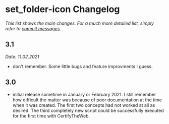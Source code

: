 set_folder-icon Changelog
================

_This list shows the main changes. For a much more detailed list, simply refer to [commit messages](https://github.com/BlackSealsnet/run_nvidia-driver-setup/commits/main)._


3.1
----
_Date: 11.02.2021_
- don't remember. Some little bugs and feature improvments I guess.

3.0
---
- initial release sometime in January or February 2021. I still remember how difficult the matter was because of poor documentation at the time when it was created. The first two concepts had not worked at all as desired. The third completely new script could be successfully executed for the first time with CertifyTheWeb.
